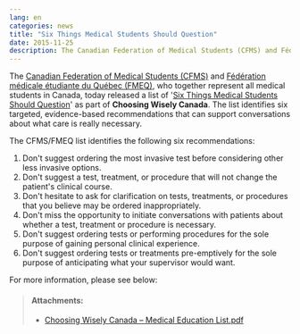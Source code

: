 ```yaml
---
lang: en
categories: news
title: "Six Things Medical Students Should Question"
date: 2015-11-25
description: The Canadian Federation of Medical Students (CFMS) and Fédération médicale étudiante du Québec (FMEQ), who together represent all medical students in Canada, today released a list of 'Six Things Medical Students Should Question' as part of Choosing Wisely Canada.
---
```


The [Canadian Federation of Medical Students (CFMS)](http://www.cfms.org) and [Fédération médicale étudiante du Québec (FMEQ)](http://fmeq.ca/en), who together represent all medical students in Canada, today released a list of '[Six Things Medical Students Should Question](http://www.choosingwiselycanada.org/recommendations/medical-students-and-trainees/)' as part of **Choosing Wisely Canada**. The list identifies six targeted, evidence-based recommendations that can support conversations about what care is really necessary.

The CFMS/FMEQ list identifies the following six recommendations:

1. Don't suggest ordering the most invasive test before considering other less invasive options.
2. Don't suggest a test, treatment, or procedure that will not change the patient's clinical course.
3. Don't hesitate to ask for clarification on tests, treatments, or procedures that you believe may be ordered inappropriately.
4. Don't miss the opportunity to initiate conversations with patients about whether a test, treatment or procedure is necessary.
5. Don't suggest ordering tests or performing procedures for the sole purpose of gaining personal clinical experience.
6. Don't suggest ordering tests or treatments pre-emptively for the sole purpose of anticipating what your supervisor would want.

For more information, please see below:

> #### **Attachments:**
> - [Choosing Wisely Canada &ndash; Medical Education List.pdf](/files/updates/2015-11-16_Choosing-Wisely-Canada-Medical-Education-List-Press-release.pdf)